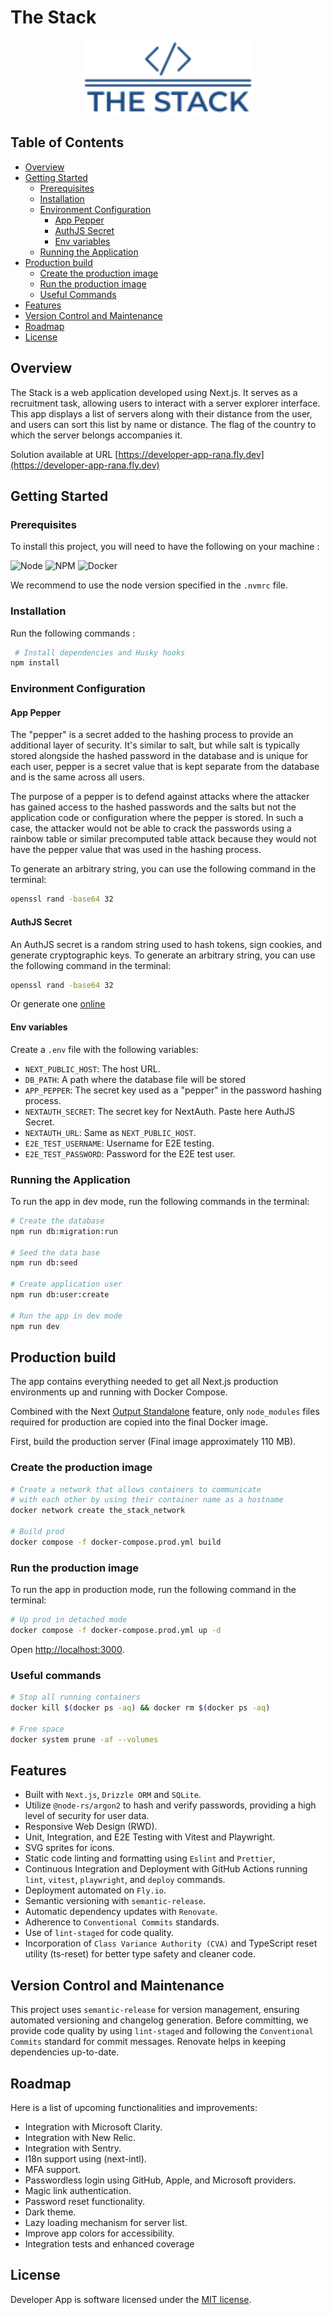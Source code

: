 <!-- Improved compatibility of back-to-top link: See: https://github.com/othneildrew/Best-README-Template/pull/73 -->

<a name="readme-top"></a>

# The Stack

<div style="text-align: center">
<img src="public/developer-logo.svg" alt="the stack logo" height="120px" width="auto" />
</div>

## Table of Contents

- [Overview](#overview)
- [Getting Started](#getting-started)
  - [Prerequisites](#prerequisites)
  - [Installation](#installation)
  - [Environment Configuration](#env-config)
    - [App Pepper](#app-pepper)
    - [AuthJS Secret](#authjs-secret)
    - [Env variables](#env-vars)
  - [Running the Application](#running-app)
- [Production build](#production-build)
  - [Create the production image](#create-production-image)
  - [Run the production image](#run-production-image)
  - [Useful Commands](#useful-commands)
- [Features](#features)
- [Version Control and Maintenance](#version-control)
- [Roadmap](#roadmap)
- [License](#license)

## <a name="overview">Overview</a>

The Stack is a web application developed using Next.js. It serves as a recruitment task, allowing users to interact with a server explorer interface. This app displays a list of servers along with their distance from the user, and users can sort this list by name or distance. The flag of the country to which the server belongs accompanies it.

Solution available at URL [https://developer-app-rana.fly.dev](https://developer-app-rana.fly.dev)

## <a name="getting-started">Getting Started</a>

### <a name="prerequisites">Prerequisites</a>

To install this project, you will need to have the following on your machine :

![Node](https://img.shields.io/badge/-nodejs-black?style=for-the-badge&logoColor=white&logo=node.js&color=366A31)
![NPM](https://img.shields.io/badge/-npm-black?style=for-the-badge&logoColor=white&logo=npm&color=B76507)
![Docker](https://img.shields.io/badge/-Docker-black?style=for-the-badge&logoColor=white&logo=docker&color=004EA2)

We recommend to use the node version specified in the `.nvmrc` file.

### <a name="installation">Installation</a>

Run the following commands :

```bash
 # Install dependencies and Husky hooks
npm install
```

### <a name="env-config">Environment Configuration</a>

#### <a name="app-pepper">App Pepper</a>

The "pepper" is a secret added to the hashing process to provide an additional layer of security. It's similar to salt, but while salt is typically stored alongside the hashed password in the database and is unique for each user, pepper is a secret value that is kept separate from the database and is the same across all users.

The purpose of a pepper is to defend against attacks where the attacker has gained access to the hashed passwords and the salts but not the application code or configuration where the pepper is stored. In such a case, the attacker would not be able to crack the passwords using a rainbow table or similar precomputed table attack because they would not have the pepper value that was used in the hashing process.

To generate an arbitrary string, you can use the following command in the terminal:

```bash
openssl rand -base64 32
```

#### <a name="authjs-secret">AuthJS Secret</a>

An AuthJS secret is a random string used to hash tokens, sign cookies, and generate cryptographic keys. To generate an arbitrary string, you can use the following command in the terminal:

```bash
openssl rand -base64 32
```

Or generate one [online](https://generate-secret.vercel.app/32)

#### <a name="env-vars">Env variables</a>

Create a `.env` file with the following variables:

- `NEXT_PUBLIC_HOST`: The host URL.
- `DB_PATH`: A path where the database file will be stored
- `APP_PEPPER`: The secret key used as a "pepper" in the password hashing process.
- `NEXTAUTH_SECRET`: The secret key for NextAuth. Paste here AuthJS Secret.
- `NEXTAUTH_URL`: Same as `NEXT_PUBLIC_HOST`.
- `E2E_TEST_USERNAME`: Username for E2E testing.
- `E2E_TEST_PASSWORD`: Password for the E2E test user.

### <a name="running-app">Running the Application</a>

To run the app in dev mode, run the following commands in the terminal:

```bash
# Create the database
npm run db:migration:run

# Seed the data base
npm run db:seed

# Create application user
npm run db:user:create

# Run the app in dev mode
npm run dev
```

## <a name="production-build">Production build</a>

The app contains everything needed to get all Next.js production environments up and running with Docker Compose.

Combined with the Next [Output Standalone](https://nextjs.org/docs/advanced-features/output-file-tracing#automatically-copying-traced-files) feature, only `node_modules` files required for production are copied into the final Docker image.

First, build the production server (Final image approximately 110 MB).

### <a name="create-production-image">Create the production image</a>

```bash
# Create a network that allows containers to communicate
# with each other by using their container name as a hostname
docker network create the_stack_network

# Build prod
docker compose -f docker-compose.prod.yml build
```

### <a name="run-production-image">Run the production image</a>

To run the app in production mode, run the following command in the terminal:

```bash
# Up prod in detached mode
docker compose -f docker-compose.prod.yml up -d
```

Open [http://localhost:3000](http://localhost:3000).

### <a name="useful-commands">Useful commands</a>

```bash
# Stop all running containers
docker kill $(docker ps -aq) && docker rm $(docker ps -aq)

# Free space
docker system prune -af --volumes
```

## <a name="features">Features</a>

- Built with `Next.js`, `Drizzle ORM` and `SQLite`.
- Utilize `@node-rs/argon2` to hash and verify passwords, providing a high level of security for user data.
- Responsive Web Design (RWD).
- Unit, Integration, and E2E Testing with Vitest and Playwright.
- SVG sprites for icons.
- Static code linting and formatting using `Eslint` and `Prettier`,
- Continuous Integration and Deployment with GitHub Actions running `lint`, `vitest`, `playwright`, and `deploy` commands.
- Deployment automated on `Fly.io`.
- Semantic versioning with `semantic-release`.
- Automatic dependency updates with `Renovate`.
- Adherence to `Conventional Commits` standards.
- Use of `lint-staged` for code quality.
- Incorporation of `Class Variance Authority (CVA)` and TypeScript reset utility (ts-reset) for better type safety and cleaner code.

## <a name="version-control">Version Control and Maintenance</a>

This project uses `semantic-release` for version management, ensuring automated versioning and changelog generation. Before committing, we provide code quality by using `lint-staged` and following the `Conventional Commits` standard for commit messages. Renovate helps in keeping dependencies up-to-date.

## <a name="roadmap">Roadmap</a>

Here is a list of upcoming functionalities and improvements:

- Integration with Microsoft Clarity.
- Integration with New Relic.
- Integration with Sentry.
- I18n support using (next-intl).
- MFA support.
- Passwordless login using GitHub, Apple, and Microsoft providers.
- Magic link authentication.
- Password reset functionality.
- Dark theme.
- Lazy loading mechanism for server list.
- Improve app colors for accessibility.
- Integration tests and enhanced coverage

## <a name="license">License</a>

Developer App is software licensed under the [MIT license](LICENSE).
